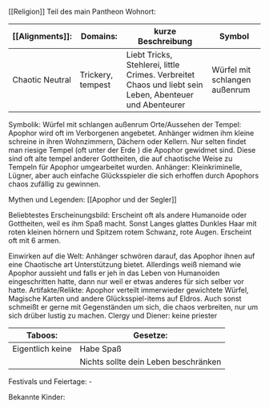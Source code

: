 [[Religion]]
Teil des main Pantheon
Wohnort:

| [[Alignments]]: | Domains:          | kurze Beschreibung                                                                                      | Symbol                        |
| --------------- | ----------------- | ------------------------------------------------------------------------------------------------------- | ----------------------------- |
| Chaotic Neutral | Trickery, tempest | Liebt Tricks, Stehlerei, little Crimes. Verbreitet Chaos und liebt sein Leben, Abenteuer und Abenteurer | Würfel mit schlangen außenrum |
Symbolik: Würfel mit schlangen außenrum 
Orte/Aussehen der Tempel: Apophor wird oft im Verborgenen angebetet. Anhänger widmen ihm kleine schreine in ihren Wohnzimmern, Dächern oder Kellern. Nur selten findet man riesige Tempel (oft unter der Erde ) die Apophor gewidmet sind. Diese sind oft alte tempel anderer Gottheiten, die auf chaotische Weise zu Tempeln für Apophor umgearbeitet wurden.
Anhänger: Kleinkriminelle, Lügner, aber auch einfache Glücksspieler die sich erhoffen durch Apophors chaos zufällig zu gewinnen. 

Mythen und Legenden:
[[Apophor und der Segler]]

Beliebtestes Erscheinungsbild: Erscheint oft als andere Humanoide oder Gottheiten, weil es ihm Spaß macht.
Sonst Langes glattes Dunkles Haar mit roten kleinen hörnern und Spitzem rotem Schwanz, rote Augen. Erscheint oft mit 6 armen.

Einwirken auf die Welt: Anhänger schwören darauf, das Apophor ihnen auf eine Chaotische art Unterstützung bietet. Allerdings weiß niemand wie Apophor aussieht und falls er jeh in das Leben von Humanoiden eingeschritten hatte, dann nur weil er etwas anderes für sich selber vor hatte.
Artifakte/Relikte: Apophor verteilt immerwieder gewichtete Würfel, Magische Karten und andere Glücksspiel-items auf Eldros. Auch sonst schmeißt er gerne mit Gegenständen um sich, die chaos verbreiten, nur um sich drüber lustig zu machen.
Clergy und Diener: keine priester

| Taboos:          | Gesetze:                             |
| ---------------- | ------------------------------------ |
| Eigentlich keine | Habe Spaß                            |
|                  | Nichts sollte dein Leben beschränken |
Festivals und Feiertage: -

Bekannte Kinder: